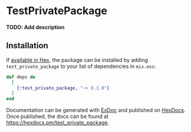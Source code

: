 # TestPrivatePackage

**TODO: Add description**

## Installation

If [available in Hex](https://hex.pm/docs/publish), the package can be installed
by adding `test_private_package` to your list of dependencies in `mix.exs`:

```elixir
def deps do
  [
    {:test_private_package, "~> 0.1.0"}
  ]
end
```

Documentation can be generated with [ExDoc](https://github.com/elixir-lang/ex_doc)
and published on [HexDocs](https://hexdocs.pm). Once published, the docs can
be found at <https://hexdocs.pm/test_private_package>.


